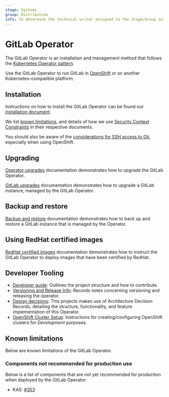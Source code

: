 ```yaml
---
stage: Systems
group: Distribution
info: To determine the technical writer assigned to the Stage/Group associated with this page, see https://about.gitlab.com/handbook/product/ux/technical-writing/#assignments
---
```


# GitLab Operator

The GitLab Operator is an installation and management method that follows the
[Kubernetes Operator pattern](https://kubernetes.io/docs/concepts/extend-kubernetes/operator/).

Use the GitLab Operator to run GitLab in
[OpenShift](https://docs.gitlab.com/ee/install/openshift_and_gitlab/index.html) or on
another Kubernetes-compatible platform.

## Installation

Instructions on how to install the GitLab Operator can be found our [installation document](installation.md).

We list [known limitations](#known-limitations), and details of how we use
[Security Context Constraints](security_context_constraints.md) in their respective documents.

You should also be aware of the [considerations for SSH access to Git](git_over_ssh.md), especially
when using OpenShift.

## Upgrading

[Operator upgrades](operator_upgrades.md) documentation demonstrates how to upgrade the GitLab Operator.

[GitLab upgrades](gitlab_upgrades.md) documentation demonstrates how to upgrade a GitLab instance, managed by the GitLab Operator.

## Backup and restore

[Backup and restore](backup_and_restore.md) documentation demonstrates how to back up and restore a GitLab instance that is managed by the Operator.

## Using RedHat certified images

[RedHat certified images](certified_images.md) documentation demonstrates how to instruct the GitLab Operator
to deploy images that have been certified by RedHat.

## Developer Tooling

- [Developer guide](developer/guide.md): Outlines the project structure and how to contribute.
- [Versioning and Release Info](developer/releases.md): Records notes concerning versioning and releasing the operator.
- [Design decisions](https://gitlab.com/gitlab-org/cloud-native/gitlab-operator/-/blob/master/doc/adr): This projects makes use of Architecture Decision Records, detailing the structure, functionality, and feature implementation of this Operator.
- [OpenShift Cluster Setup](developer/openshift_cluster_setup.md): Instructions for creating/configuring OpenShift clusters for *Development* purposes.

## Known limitations

Below are known limitations of the GitLab Operator.

### Components not recommended for production use

Below is a list of components that are not yet recommended for production when
deployed by the GitLab Operator:

- KAS: [#353](https://gitlab.com/gitlab-org/cloud-native/gitlab-operator/-/issues/353)
